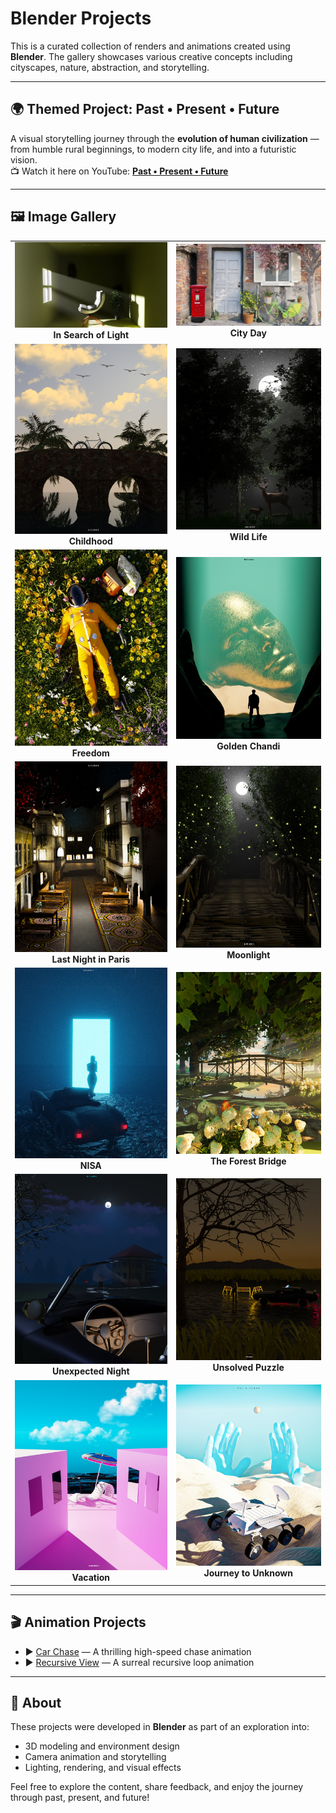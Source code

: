# Blender Projects

This is a curated collection of renders and animations created using **Blender**. The gallery showcases various creative concepts including cityscapes, nature, abstraction, and storytelling.

---

## 🌍 Themed Project: Past • Present • Future

A visual storytelling journey through the **evolution of human civilization** — from humble rural beginnings, to modern city life, and into a futuristic vision.  
📺 Watch it here on YouTube: [**Past • Present • Future**](https://youtu.be/ZT7H_jnc8as)

---

## 🖼️ Image Gallery

| | |
|:--:|:--:|
| ![In Search of Light](Blender%20Projects/In%20Search%20of%20Light.jpg) <br>**In Search of Light** | ![City Day](Blender%20Projects/City%20day.jpg) <br>**City Day** |
| ![Childhood](Blender%20Projects/Childhood.jpg) <br>**Childhood** |  ![Wild Life](Blender%20Projects/Wild%20Life.jpg) <br>**Wild Life** |
| ![Freedom](Blender%20Projects/Freedom.jpg) <br>**Freedom** | ![Golden Chandi](Blender%20Projects/Golden%20Chandi.jpg) <br>**Golden Chandi** |
| ![Last Night in Paris](Blender%20Projects/Last%20Night%20in%20Paris.jpg) <br>**Last Night in Paris** | ![Moonlight](Blender%20Projects/Moonlight.jpg) <br>**Moonlight** |
| ![NISA](Blender%20Projects/NISA.jpg) <br>**NISA** | ![The Forest Bridge](Blender%20Projects/The%20Forest%20Bridge.jpg) <br>**The Forest Bridge** |
| ![Unexpected Night](Blender%20Projects/Unexpected%20Night.jpg) <br>**Unexpected Night** | ![Unsolved Puzzle](Blender%20Projects/Unsolved%20Puzzle.jpg) <br>**Unsolved Puzzle** |
| ![Vacation](Blender%20Projects/Vacation.jpg) <br>**Vacation** | ![Journey to Unknown](Blender%20Projects/Journey%20to%20Unknown.jpg) <br>**Journey to Unknown** |

---

## 🎬 Animation Projects

- ▶️ [Car Chase](Blender%20Projects/Car%20Chase.mp4) — A thrilling high-speed chase animation  
- ▶️ [Recursive View](Blender%20Projects/Recursive%20view.mp4) — A surreal recursive loop animation

---

## 📁 About

These projects were developed in **Blender** as part of an exploration into:
- 3D modeling and environment design  
- Camera animation and storytelling  
- Lighting, rendering, and visual effects

Feel free to explore the content, share feedback, and enjoy the journey through past, present, and future!
